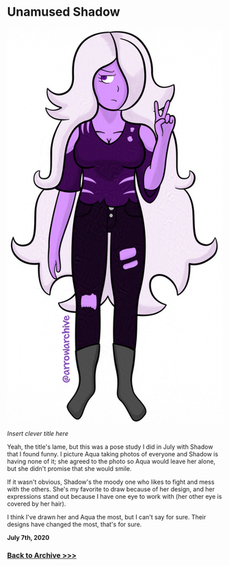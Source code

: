 # Unamused Shadow

<img src="https://raw.githubusercontent.com/arrowarchive/The-Arrowarchive/master/docs/images/SPACE/unamusedshadow.png" alt="Mood"
     onContextMenu="return false;">

*Insert clever title here*

Yeah, the title's lame, but this was a pose study I did in July with Shadow that I found funny. I picture Aqua taking photos of everyone and Shadow is having none of it; she agreed to the photo so Aqua would leave her alone, but she didn't promise that she would smile.

If it wasn't obvious, Shadow's the moody one who likes to fight and mess with the others. She's my favorite to draw because of her design, and her expressions stand out because I have one eye to work with (her other eye is covered by her hair).

I think I've drawn her and Aqua the most, but I can't say for sure. Their designs have changed the most, that's for sure.

**July 7th, 2020**

### [Back to Archive >>>](https://arrowarchive.github.io/The-Arrowarchive/gallery)
